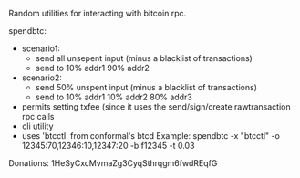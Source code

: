 Random utilities for interacting with bitcoin rpc.

 spendbtc:
   - scenario1:
     - send all unsepent input (minus a blacklist of transactions)
     - send to 10% addr1 90% addr2
   - scenario2:
     - send 50% unspent input (minus a blacklist of transactions)
     - send to 10% addr1 10% addr2 80% addr3
   - permits setting txfee (since it uses the send/sign/create rawtransaction
     rpc calls
   - cli utility
   - uses 'btcctl' from conformal's btcd
  Example:
    spendbtc -x "btcctl" -o 12345:70,12346:10,12347:20 -b f12345 -t 0.03

Donations: 1HeSyCxcMvmaZg3CyqSthrqgm6fwdREqfG
